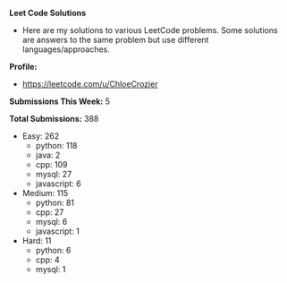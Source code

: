 **Leet Code Solutions**

- Here are my solutions to various LeetCode problems. Some solutions are answers to the same problem but use different languages/approaches.

**Profile:**

- https://leetcode.com/u/ChloeCrozier

**Submissions This Week:** 5

**Total Submissions:** 388
- Easy: 262
  - python: 118
  - java: 2
  - cpp: 109
  - mysql: 27
  - javascript: 6
- Medium: 115
  - python: 81
  - cpp: 27
  - mysql: 6
  - javascript: 1
- Hard: 11
  - python: 6
  - cpp: 4
  - mysql: 1